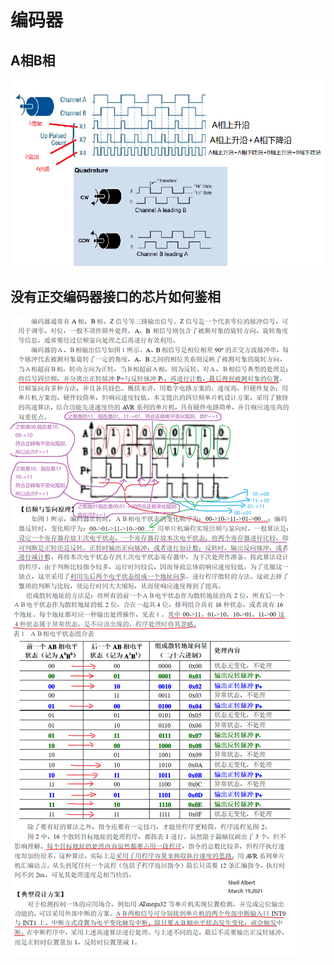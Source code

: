 # 编码器
## A相B相
![](https://github.com/ShellAlbert/ShellAlbert.github.io/blob/master/hardware/motor/images/enc1.png)   
## 没有正交编码器接口的芯片如何鉴相
![](https://github.com/ShellAlbert/ShellAlbert.github.io/blob/master/hardware/motor/images/enc2.png)   
